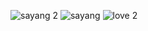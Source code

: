 ![sayang 2](https://user-images.githubusercontent.com/75299010/111151435-0c36ce00-85c2-11eb-94c5-61d28cfe7382.jpeg)
![sayang](https://user-images.githubusercontent.com/75299010/111151440-0d67fb00-85c2-11eb-9221-dee23f70aa20.jpeg)
![love 2](https://user-images.githubusercontent.com/75299010/111151443-0e009180-85c2-11eb-8eb2-24aad84ade0b.png)
